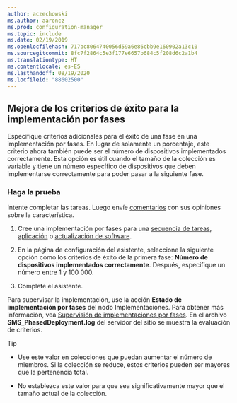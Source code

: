 ```yaml
---
author: aczechowski
ms.author: aaroncz
ms.prod: configuration-manager
ms.topic: include
ms.date: 02/19/2019
ms.openlocfilehash: 717bc8064740056d59a6e86cbb9e160902a13c10
ms.sourcegitcommit: 8fc7f2864c5e3f177e6657b684c5f208d6c2a1b4
ms.translationtype: HT
ms.contentlocale: es-ES
ms.lasthandoff: 08/19/2020
ms.locfileid: "88602500"
---
```

## <a name="improvement-to-phased-deployment-success-criteria"></a><a name="bkmk_pod"></a> Mejora de los criterios de éxito para la implementación por fases
<!--3555946-->

Especifique criterios adicionales para el éxito de una fase en una implementación por fases. En lugar de solamente un porcentaje, este criterio ahora también puede ser el número de dispositivos implementados correctamente. Esta opción es útil cuando el tamaño de la colección es variable y tiene un número específico de dispositivos que deben implementarse correctamente para poder pasar a la siguiente fase.


### <a name="try-it-out"></a>Haga la prueba

Intente completar las tareas. Luego envíe [comentarios](../../../../understand/find-help.md#product-feedback) con sus opiniones sobre la característica.

1. Cree una implementación por fases para una [secuencia de tareas](../../../../../osd/deploy-use/create-phased-deployment-for-task-sequence.md), [aplicación](../../../../../osd/deploy-use/create-phased-deployment-for-task-sequence.md?toc=/mem/configmgr/app/toc.json&bc=/mem/configmgr/app/breadcrumb/toc.json) o [actualización de software](../../../../../osd/deploy-use/create-phased-deployment-for-task-sequence.md?toc=/mem/configmgr/sum/toc.json&bc=/mem/configmgr/sum/breadcrumb/toc.json).  

2. En la página de configuración del asistente, seleccione la siguiente opción como los criterios de éxito de la primera fase: **Número de dispositivos implementados correctamente**. Después, especifique un número entre 1 y 100 000.  

3. Complete el asistente.  

Para supervisar la implementación, use la acción **Estado de implementación por fases** del nodo Implementaciones. Para obtener más información, vea [Supervisión de implementaciones por fases](../../../../../osd/deploy-use/manage-monitor-phased-deployments.md#bkmk_monitor). En el archivo **SMS_PhasedDeployment.log** del servidor del sitio se muestra la evaluación de criterios.

> [!Tip]  
> - Use este valor en colecciones que puedan aumentar el número de miembros. Si la colección se reduce, estos criterios pueden ser mayores que la pertenencia total. 
> 
> - No establezca este valor para que sea significativamente mayor que el tamaño actual de la colección.  

